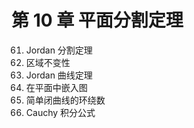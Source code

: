 # 第 10 章 平面分割定理

61. Jordan 分割定理
62. 区域不变性
63. Jordan 曲线定理
64. 在平面中嵌入图
65. 简单闭曲线的环绕数
66. Cauchy 积分公式


